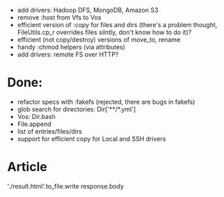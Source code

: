 - add drivers: Hadoop DFS, MongoDB, Amazon S3
- remove :host from Vfs to Vos
- efficient version of :copy for files and dirs (there's a problem thought, FileUtils.cp_r overrides files silntly, don't know how to do it)?
- efficient (not copy/destroy) versions of move_to, rename
- handy :chmod helpers (via attributes)
- add drivers: remote FS over HTTP?

# Done:

- refactor specs with :fakefs (rejected, there are bugs in fakefs)
- glob search for directories: Dir['**/*.yml']
- Vos: Dir.bash
- File.append
- list of entries/files/dirs
- support for efficient copy for Local and SSH drivers

# Article

  './result.html'.to_file.write response.body